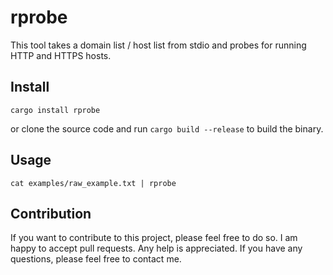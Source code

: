 # rprobe

This tool takes a domain list / host list from stdio and probes for running HTTP and HTTPS hosts.

## Install

````
cargo install rprobe
````
or clone the source code and run `cargo build --release` to build the binary.

## Usage

````
cat examples/raw_example.txt | rprobe
````
## Contribution 

If you want to contribute to this project, please feel free to do so. I am happy to accept pull requests. Any help is appreciated. If you have any questions, please feel free to contact me.
